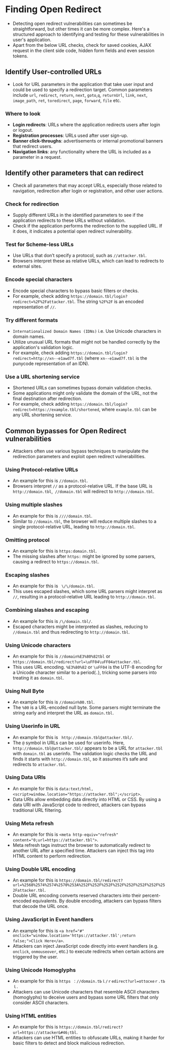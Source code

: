 # Finding Open Redirect

* Detecting open redirect vulnerabilities can sometimes be straightforward, but other times it can be more complex. Here's a structured approach to identifying and testing for these vulnerabilities in user's application.
* Apart from the below URL checks, check for saved cookies, AJAX request in the client side code, hidden form fields and even session tokens.

## Identify User-controlled URLs

* Look for URL parameters in the application that take user input and could be used to specify a redirection target. Common parameters include `url`, `redirect`, `return`, `next`, `goto`,`q`, `returnUrl`, `link`, `next`, `image_path`, `ret`, `toredirect`, `page`, `forward`, `file` etc.

### Where to look

* **Login redirects**: URLs where the application redirects users after login or logout.
* **Registration processes**: URLs used after user sign-up.
* **Banner click-throughs**: advertisements or internal promotional banners that redirect users.
* **Navigation links**: any functionality where the URL is included as a parameter in a request.

## Identify other parameters that can redirect

* Check all parameters that may accept URLs, especially those related to navigation, redirection after login or registration, and other user actions.

### Check for redirection

* Supply different URLs in the identified parameters to see if the application redirects to these URLs without validation.
* Check if the application performs the redirection to the supplied URL. If it does, it indicates a potential open redirect vulnerability.

### Test for Scheme-less URLs

* Use URLs that don’t specify a protocol, such as `//attacker.tbl`.
* Browsers interpret these as relative URLs, which can lead to redirects to external sites.

### Encode special characters

* Encode special characters to bypass basic filters or checks.
* For example, check adding `https://domain.tbl/login?redirect=%2F%2Fattacker.tbl`. The string `%2F%2F` is an encoded representation of `//`.

### Try different formats

* `Internationalized Domain Names (IDNs)` i.e. Use Unicode characters in domain names.
* Utilize unusual URL formats that might not be handled correctly by the application's validation logic.
* For example, check adding `https://domain.tbl/login?redirect=http://xn--e1awd7f.tbl` (where `xn--e1awd7f.tbl` is the punycode representation of an IDN).

### Use a URL shortening service

* Shortened URLs can sometimes bypass domain validation checks.
* Some applications might only validate the domain of the URL, not the final destination after redirection.
* For example, check adding `https://domain.tbl/login?redirect=https://example.tbl/shortened`, where `example.tbl` can be any URL shortening service.

## Common bypasses for Open Redirect vulnerabilities

* Attackers often use various bypass techniques to manipulate the redirection parameters and exploit open redirect vulnerabilities.

### Using Protocol-relative URLs

* An example for this is `//domain.tbl`.
* Browsers interpret `//` as a protocol-relative URL. If the base URL is `http://domain.tbl`,` //domain.tbl` will redirect to `http://domain.tbl`.

### Using multiple slashes

* An example for this is `////domain.tbl`.
* Similar to `//domain.tbl`, the browser will reduce multiple slashes to a single protocol-relative URL, leading to `http://domain.tbl`.

### Omitting protocol

* An example for this is `https:domain.tbl`.
* The missing slashes after `https:` might be ignored by some parsers, causing a redirect to `https://domain.tbl`.

### Escaping slashes

* An example for this is ` \/\/domain.tbl`.
* This uses escaped slashes, which some URL parsers might interpret as `//`, resulting in a protocol-relative URL leading to `http://domain.tbl`.

### Combining slashes and escaping

* An example for this is `/\/domain.tbl/`.
* Escaped characters might be interpreted as slashes, reducing to `//domain.tbl` and thus redirecting to `http://domain.tbl`.

### Using Unicode characters

* An example for this is `//domain%E3%80%82tbl` or `https://domain.tbl/redirect?url=\uFF04\uFF04attacker.tbl`.
* This uses URL encoding. `%E3%80%82` or `\uFF04` is the UTF-8 encoding for a Unicode character similar to a period(`.`), tricking some parsers into treating it as `domain.tbl`.

### Using Null Byte

* An example for this is `//domain%00.tbl`.
* The `%00` is a URL-encoded null byte. Some parsers might terminate the string early and interpret the URL as `domain.tbl`.

### Using Userinfo in URL

* An example for this is ` http://domain.tbl@attacker.tbl/`.
* The `@` symbol in URLs can be used for userinfo. Here, `http://domain.tbl@attacker.tbl/` appears to be a URL for `attacker.tbl` with `domain.tbl` as userinfo. The validation logic checks the URL and finds it starts with `http://domain.tbl`, so it assumes it’s safe and redirects to `attacker.tbl`.

### Using Data URIs

* An example for this is `data:text/html,<script>window.location="https://attacker.tbl";</script>`.
* Data URIs allow embedding data directly into HTML or CSS. By using a data URI with JavaScript code to redirect, attackers can bypass traditional URL filtering.

### Using Meta refresh

* An example for this is `<meta http-equiv="refresh" content="0;url=https://attacker.tbl">`.
* Meta refresh tags instruct the browser to automatically redirect to another URL after a specified time. Attackers can inject this tag into HTML content to perform redirection.

### Using Double URL encoding

* An example for this is `https://domain.tbl/redirect?url=%2568%2574%2574%2570%253A%252F%252F%252F%252F%252F%252F%252F%252Fattacker.tbl`.
* Double URL encoding converts reserved characters into their percent-encoded equivalents. By double encoding, attackers can bypass filters that decode the URL once.

### Using JavaScript in Event handlers

* An example for this is `<a href="#" onclick="window.location='https://attacker.tbl';return false;">Click Here</a>`.
* Attackers can inject JavaScript code directly into event handlers (e.g. `onclick`, `onmouseover`, etc.) to execute redirects when certain actions are triggered by the user.

### Using Unicode Homoglyphs

* An example for this is `https ：//ⅾomain.tЬｌ/ｒedirect?url=ɑttɑⅽκeｒ.tЬｌ`.
* Attackers can use Unicode characters that resemble ASCII characters (homoglyphs) to deceive users and bypass some URL filters that only consider ASCII characters.

### Using HTML entities

* An example for this is `https://domain.tbl/redirect?url=https://attacker&#46;tbl`.
* Attackers can use HTML entities to obfuscate URLs, making it harder for basic filters to detect and block malicious redirection.
